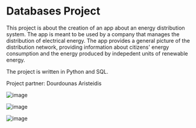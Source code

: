 # Databases Project

This project is about the creation of an app about an energy distribution system. The app is meant to be used by a company that manages the distribution of electrical energy. The app provides a general picture of the distribution network, providing information about citizens' energy consumption and the energy produced by indepedent units of renewable energy.

The project is written in Python and SQL.

Project partner: Dourdounas Aristeidis

![image](https://user-images.githubusercontent.com/49875599/145891579-c8b61b58-0eff-4bbe-ad2a-4916ad69169e.png)

![image](https://user-images.githubusercontent.com/49875599/145891629-514ab8ae-dffc-4f72-a189-cf8a79b66b4e.png)

![image](https://user-images.githubusercontent.com/49875599/145891731-804529bc-f647-4046-8a69-a687e46b5cda.png)

